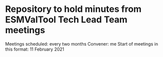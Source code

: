 Repository to hold minutes from ESMValTool Tech Lead Team meetings
==================================================================

Meetings scheduled: every two months
Convener: me
Start of meetings in this format: 11 February 2021

